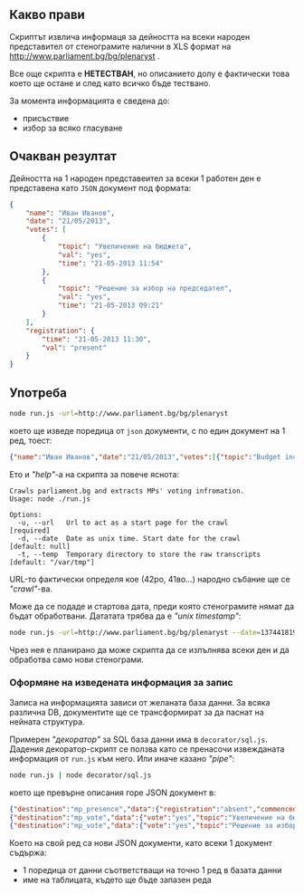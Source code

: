 ## Какво прави
Скриптът извлича информаця за дейността на всеки народен представител от стенограмите налични в XLS формат на http://www.parliament.bg/bg/plenaryst .

Все още скрипта е **НЕТЕСТВАН**, но описанието долу е фактически това което ще остане и след като всичко бъде тествано.

За момента информацията е сведена до:

 - присъствие
 - избор за всяко гласуване

## Очакван резултат
Дейността на 1 народен представеител за всеки 1 работен ден е представена като `JSON` документ под формата:

```json
{
    "name": "Иван Иванов",
    "date": "21/05/2013",
    "votes": [
        {
            "topic": "Увеличение на бюджета",
            "val": "yes",
            "time": "21-05-2013 11:54"
        },
        {
            "topic": "Решение за избор на председател",
            "val": "yes",
            "time": "21-05-2013 09:21"
        }
    ],
    "registration": {
        "time": "21-05-2013 11:30",
        "val": "present"
    }
}
```

## Употреба
```bash
node run.js -url=http://www.parliament.bg/bg/plenaryst
```

което ще изведе поредица от `json` документи, с по един документ на 1 ред, тоест:

```json
{"name":"Иван Иванов","date":"21/05/2013","votes":[{"topic":"Budget increase","val":"yes","time":"21-05-2013 11:54"}, /*...*/],"registration":{/*...*/}}
 ```

Ето и _"help"_-а на скрипта за повече яснота:

```
Crawls parliament.bg and extracts MPs' voting infromation.
Usage: node ./run.js

Options:
  -u, --url   Url to act as a start page for the crawl          [required]
  -d, --date  Date as unix time. Start date for the crawl       [default: null]
  -t, --temp  Temporary directory to store the raw transcripts  [default: "/var/tmp"]
```

URL-то фактически определя кое (42ро, 41во...) народно събание ще се _"crawl"_-ва.

Може да се подаде и стартова дата, преди която стенограмите нямат да бъдат обработвани. Дататата трябва да е _"unix timestamp"_:

```bash
node run.js -url=http://www.parliament.bg/bg/plenaryst --date=1374418193
```

Чрез нея е планирано да може скрипта да се изпълнява всеки ден и да обработва само нови стенограми.

### Оформяне на изведената информация за запис
Записа на информацията зависи от желаната база данни. За всяка различна DB, документите ще се трансформират за да паснат на нейната структура.

Примерен _"декоратор"_ за SQL база данни има в `decorator/sql.js`. Дадения декоратор-скрипт се ползва като се пренасочи извежданата информация от `run.js` към него. Или иначе казано _"pipe"_:

```bash
node run.js | node decorator/sql.js
```

което ще превърне описания горе JSON документ в:

```json
{"destination":"mp_presence","data":{"registration":"absent","commenced_at":"21-05-2013 11:30"}}
{"destination":"mp_vote","data":{"vote":"yes","topic":"Увеличение на бюджета","time":"21-05-2013 11:54"}}
{"destination":"mp_vote","data":{"vote":"yes","topic":"Решение за избор на председател","time":"21-05-2013 09:21"}}
```

Което на свой ред са нови JSON документи, като всеки 1 документ съдържа:

 - 1 поредица от данни съответстващи на точно 1 ред в базата данни
 - име на таблицата, където ще бъде запазен реда